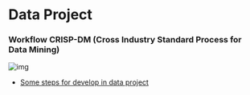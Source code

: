 # Data Project

### Workflow CRISP-DM (Cross Industry Standard Process for Data Mining)
![img](https://github.com/daniellj/DataScience/blob/master/DataProjectWorkflow/img/CRISP-DM_Process_Diagram.png)

* [Some steps for develop in data project](https://github.com/aakashtandel/misc_projects/blob/master/Data%20Science%20Workflow%20Project/Data%20Science%20Workflow.pdf)
